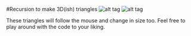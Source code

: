 #Recursion to make 3D(ish) triangles
![alt tag](http://puu.sh/g5ySs/fffc4042ed.png)
![alt tag](http://puu.sh/g5yHs/bdcb461320.png)


These triangles will follow the mouse and change in size too.
Feel free to play around with the code to your liking.
